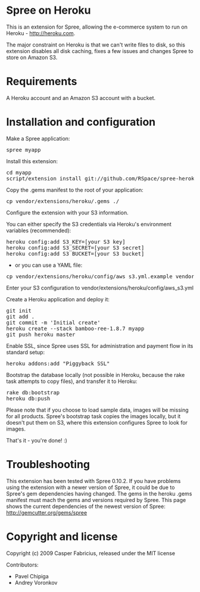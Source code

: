 # Spree on Heroku

This is an extension for Spree, allowing the e-commerce system to run on Heroku - http://heroku.com.

The major constraint on Heroku is that we can't write files to disk, so this extension disables all disk caching, fixes a few issues and changes Spree to store on Amazon S3.

# Requirements 

A Heroku account and an Amazon S3 account with a bucket.

# Installation and configuration

Make a Spree application:

<pre>
spree myapp
</pre>

Install this extension:

<pre>
cd myapp
script/extension install git://github.com/RSpace/spree-heroku.git
</pre>

Copy the .gems manifest to the root of your application:

<pre>
cp vendor/extensions/heroku/.gems ./
</pre>

Configure the extension with your S3 information.

You can either specify the S3 credentials via Heroku's environment variables (recommended):

<pre>
heroku config:add S3_KEY=[your S3 key]
heroku config:add S3_SECRET=[your S3 secret]
heroku config:add S3_BUCKET=[your S3 bucket]
</pre>

- or you can use a YAML file:

<pre>
cp vendor/extensions/heroku/config/aws_s3.yml.example vendor/extensions/heroku/config/aws_s3.yml
</pre>

Enter your S3 configuration to vendor/extensions/heroku/config/aws_s3.yml

Create a Heroku application and deploy it:

<pre>
git init
git add .
git commit -m 'Initial create'
heroku create --stack bamboo-ree-1.8.7 myapp
git push heroku master
</pre>

Enable SSL, since Spree uses SSL for administration and payment flow in its standard setup:

<pre>
heroku addons:add "Piggyback SSL"
</pre>

Bootstrap the database locally (not possible in Heroku, because the rake task attempts to copy files), and transfer it to Heroku:

<pre>
rake db:bootstrap
heroku db:push
</pre>

Please note that if you choose to load sample data, images will be missing for all products. Spree's bootstrap task copies the images locally, but it doesn't put them on S3, where this extension configures Spree to look for images.

That's it - you're done! :)

# Troubleshooting

This extension has been tested with Spree 0.10.2. If you have problems using the extension with a newer version of Spree, it could be due to Spree's gem dependencies having changed. The gems in the heroku .gems manifest must mach the gems and versions required by Spree. This page shows the current dependencies of the newest version of Spree: http://gemcutter.org/gems/spree

# Copyright and license

Copyright (c) 2009 Casper Fabricius, released under the MIT license

Contributors:

* Pavel Chipiga
* Andrey Voronkov